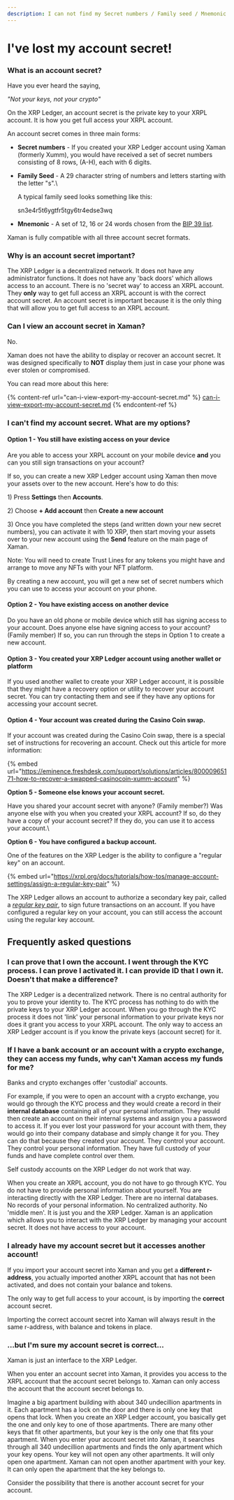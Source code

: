 ```yaml
---
description: I can not find my Secret numbers / Family seed / Mnemonic
---
```


# I've lost my account secret!

### What is an account secret?

Have you ever heard the saying,&#x20;

_"Not your keys, not your crypto"_

On the XRP Ledger, an account secret is the private key to your XRPL account. It is how you get full access your XRPL account.

An account secret comes in three main forms:

* **Secret numbers** - If you created your XRP Ledger account using Xaman (formerly Xumm), you would have received a set of secret numbers consisting of 8 rows, (A-H), each with 6 digits.&#x20;
*   **Family Seed** - A 29 character string of numbers and letters starting with the letter "s".\


    A typical family seed looks something like this:

    &#x20;          sn3e4r5t6ygtfr5tgy6tr4edse3wq
* **Mnemonic** - A set of 12, 16 or 24 words chosen from the [BIP 39 list](https://github.com/bitcoin/bips/blob/master/bip-0039/english.txt).

Xaman is fully compatible with all three account secret formats.

### Why is an account secret important?

The XRP Ledger is a decentralized network. It does not have any administrator functions. It does not have any 'back doors' which allows access to an account. There is no 'secret way' to access an XRPL account. They **only** way to get full  access an XRPL account is with the correct account secret. An account secret is important because it is the only thing that will allow you to get full access to an XRPL account.

### Can I view an account secret in Xaman?

No.&#x20;

Xaman does not have the ability to display or recover an account secret. It was designed specifically to **NOT** display them just in case your phone was ever stolen or compromised.

You can read more about this here:

{% content-ref url="can-i-view-export-my-account-secret.md" %}
[can-i-view-export-my-account-secret.md](can-i-view-export-my-account-secret.md)
{% endcontent-ref %}

### I can't find my account secret. What are my options?

#### Option 1 - You still have existing access on your device

Are you able to access your XRPL account on your mobile device **and** you can you still sign transactions on your account?&#x20;

If so,  you can create a new XRP Ledger account using Xaman then move your assets over to the new account. Here's how to do this:

1\) Press **Settings** then **Accounts**.

2\) Choose **+ Add account** then **Create a new account**

3\) Once you have completed the steps (and written down your new secret numbers), you can activate it with 10 XRP, then start moving your assets over to your new account using the **Send** feature on the main page of Xaman.

Note: You will need to create Trust Lines for any tokens you might have and arrange to move any NFTs with your NFT platform.

By creating a new account, you will get a new set of secret numbers which you can use to access your account on your phone.&#x20;

#### Option 2 - You have existing access on another device

Do you have an old phone or mobile device which still has signing access to your account. Does anyone else have signing access to your account? (Family member) If so, you can run through the steps in Option 1 to create a new account.

#### Option 3 - You created your XRP Ledger account using another wallet or platform

If you used another wallet to create your XRP Ledger account, it is possible that they might have a recovery option or utility to recover your account secret. You can try contacting them and see if they have any options for accessing your account secret.

#### Option 4 - Your account was created during the Casino Coin swap.

If your account was created during the Casino Coin swap, there is a special set of instructions for recovering an account. Check out this article for more information:

{% embed url="https://eminence.freshdesk.com/support/solutions/articles/80000965171-how-to-recover-a-swapped-casinocoin-xumm-account" %}

**Option 5 - Someone else knows your account secret.**

Have you shared your account secret with anyone? (Family member?) Was anyone else with you when you created your XRPL account? If so, do they have a copy of your account secret? If they do, you can use it to access your account.\


**Option 6 - You have configured a backup account.**

One of the features on the XRP Ledger is the ability to configure a "regular key" on an account.

{% embed url="https://xrpl.org/docs/tutorials/how-tos/manage-account-settings/assign-a-regular-key-pair" %}

The XRP Ledger allows an account to authorize a secondary key pair, called a [_regular key pair_](https://xrpl.org/docs/concepts/accounts/cryptographic-keys/), to sign future transactions on an account. If you have configured a regular key on your account, you can still access the account using the regular key account.&#x20;

## Frequently asked questions

### I can prove that I own the account. I went through the KYC process. I can prove I activated it. I can provide ID that I own it. Doesn't that make a difference?

The XRP Ledger is a decentralized network. There is no central authority for you to prove your identity to. The KYC process has nothing to do with the private keys to your XRP Ledger account. When you go through the KYC process it does not 'link' your personal information to your private keys nor does it grant you access to your XRPL account. The only way to access an XRP Ledger account is if you know the private keys (account secret) for it.

### If I have a bank account or an account with a crypto exchange, they can access my funds, why can't Xaman access my funds for me?

Banks and crypto exchanges offer 'custodial' accounts.&#x20;

For example, if you were to open an account with a crypto exchange, you would go through the KYC process and they would create a record in their **internal database** containing all of your personal information. They would then create an account on their internal systems and assign you a password to access it. If you ever lost your password for your account with them, they would go into their company database and simply change it for you. They can do that because they created your account. They control your account. They control your personal information. They have full custody of your funds and have complete control over them.

Self custody accounts on the XRP Ledger do not work that way.

When you create an XRPL account, you do not have to go through KYC. You do not have to provide personal information about yourself. You are interacting directly with the XRP Ledger. There are no internal databases. No records of your personal information. No centralized authority. No 'middle men'. It is just you and the XRP Ledger. Xaman is an application which allows you to interact with the XRP Ledger by managing your account secret. It does not have access to your account.

### I already have my account secret but it accesses another account!

If you import your account secret into Xaman and you get a **different r-address**, you actually imported another XRPL account that has not been activated, and does not contain your balance and tokens.&#x20;

The only way to get full access to your account, is by importing the **correct** account secret.

Importing the correct account secret into Xaman will always result in the same r-address, with balance and tokens in place.

### ...but I'm sure my account secret is correct...

Xaman is just an interface to the XRP Ledger.&#x20;

When you enter an account secret into Xaman, it provides you access to the XRPL account that the account secret belongs to.  Xaman can only access the account that the account secret belongs to.&#x20;

Imagine a big apartment building with about 340 undecillion apartments in it. Each apartment has a lock on the door and there is only one key that opens that lock. When you create an XRP Ledger account, you basically get the one and only key to one of those apartments. There are many other keys that fit other apartments, but your key is the only one that fits your apartment. When you enter your account secret into Xaman, it searches through all 340 undecillion apartments and finds the only apartment which your key opens. Your key will not open any other apartments. It will only open one apartment. Xaman can not open another apartment with your key. It can only open the apartment that the key belongs to.

Consider the possibility that there is another account secret for your account.



